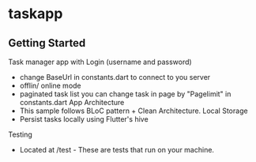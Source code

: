# taskapp

## Getting Started

Task manager app with Login (username and password)

- change BaseUrl in constants.dart to connect to you server
- offlin/ online mode
- paginated task list you can change task in page by  "Pagelimit" in  constants.dart 
  App Architecture
- This sample follows BLoC pattern + Clean Architecture.
  Local Storage
- Persist tasks locally using Flutter's hive

Testing

- Located at /test - These are tests that run on your machine. 


